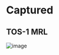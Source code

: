 # Captured

## TOS-1 MRL

![image](https://user-images.githubusercontent.com/34960418/161424843-188854a9-5e45-4eeb-8bd8-6c2cbd1a0cd6.png)

